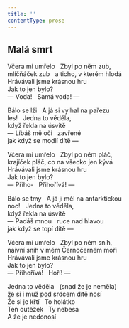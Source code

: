 ```yaml
---
title: ''
contentType: prose
---
```


## Malá smrt

Včera mi umřelo   Zbyl po něm zub,  
mlíčňáček zub   a ticho, v kterém hlodá  
Hrávávali jsme krásnou hru  
Jak to jen bylo?  
— Voda!   Samá voda! —

Bálo se lži   A já si vylhal na pařezu  
les!   Jedna to věděla,  
když řekla na úsvitě  
— Líbáš mě oči   zavřené  
jak když se modlí dítě —

Včera mi umřelo   Zbyl po něm pláč,  
krajíček pláč, co na všecko jen kývá  
Hrávávali jsme krásnou hru  
Jak to jen bylo?  
— Přiho-   Přihořívá! —

Bálo se tmy   A já jí měl na antarktickou  
noc!   Jedna to věděla,  
když řekla na úsvitě  
— Padáš mnou   ruce nad hlavou  
jak když se topí dítě —

Včera mi umřelo   Zbyl po něm sníh,  
naivní sníh v mém Černočerném moři  
Hrávávali jsme krásnou hru  
Jak to jen bylo?  
— Přihořívá!   Hoří! —

Jedna to věděla   (snad že je neměla)  
že si i muž pod srdcem dítě nosí  
Že si je křtí   To holátko  
Ten outěžek   Ty nebesa  
A že je nedonosí
